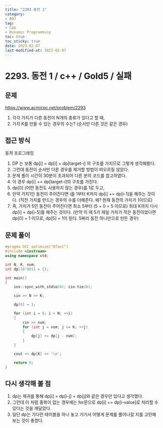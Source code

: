 ```yaml
---
title: "2293 동전 1"
category:
- BOJ
tag:
- Cpp
- Dynamic Programming
toc: true
toc_sticky: true
date: 2023-02-07
last-modified-at: 2023-02-07
---
```


# 2293. 동전 1 / c++ / Gold5 / 실패

## 문제
https://www.acmicpc.net/problem/2293     
1. 각각 가치가 다른 동전이 N개의 종류가 있다고 할 때,
2. 가치 K를 만들 수 있는 경우의 수는? (순서만 다른 것은 같은 경우)

## 접근 방식
동적 프로그래밍
1. DP 는 보통 dp[i] = dp[i] + dp[target-i] 의 구조를 가지므로 그렇게 생각해봤다.
2. 그런데 동전이 순서만 다른 경우를 제거할 방법이 떠오르질 않았다.
3. 문제 풀이 시간이 30분이 초과되어 다른 분의 코드를 참고하였다.
4. 이 경우 dp[i] += dp[target-i]의 구조를 가진다.
5. dp[0] (어떤 동전도 사용하지 않는 경우)를 1로 두고,
6. 만약 가치1인 동전이 주어진다면 i를 1부터 K까지 dp[i] += dp[i-1]을 해주는 것이다. (직전 가치를 만드는 경우의 수를 더해준다. 왜? 현재 동전의 가치가 1이므로)
7. 즉, 가치가 5인 동전이 주어진다면 최소 5부터 (5 + 0 = 5 이므로) 최대 K까지 다시 dp[i] = dp[i-5]를 해주는 것이다. (만약 이 때 5가 제일 가치가 작은 동전이었다면 dp[0] = 1 이므로, dp[5] = 1이 된다. 5짜리 동전 하나만으로 만든 경우)

## 문제 풀이
```c++
#pragma GCC optimize("Ofast")
#include <iostream>
using namespace std;

int N, K, num;
int dp[10'001] = {};

int main()
{
    ios::sync_with_stdio(0); cin.tie(0);

    cin >> N >> K;

    dp[0] = 1;

    for (int i = 0; i < N; ++i)
    {
        cin >> num;
        for (int j = num; j <= K; ++j)
        {
            dp[j] += dp[j - num];
        }
    }

    cout << dp[K] << '\n';

    return 0;
}
```

## 다시 생각해 볼 점
1. dp는 재귀를 통해 dp[i] = dp[i-j] + dp[j]와 같은 경우만 있다고 생각했다.
2. 그런데 이 처럼 중복이 없는 경우에는 for문으로 dp[i] += dp[i-value]로 처리할 수 있다는 것을 깨달았다.
3. 일단 dp는 기다란 테이블을 하나 놓고 거기서 어떻게 문제를 풀어나갈 지를 고민해보는 것이 좋겠다.